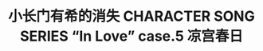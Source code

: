 ---
logo: images/music/小长门有希的消失CHARACTERSONGSERIESInLovecase5凉宫春日.jpg
title: 小长门有希的消失 CHARACTER SONG SERIES “In Love” case.5 凉宫春日
subTitle: TV《小长门有希的消失》中凉宫春日（CV.平野绫）的角色歌，由Lantis于2015年7月22日发售

category: 音乐

hasResource: true
downloadList:
  - intro: downlist
    size: 483B
    link: https://pan.baidu.com/s/1eu_2u9aOgN-wB6LIYZ8DwA
  - intro: 云盘 提取码:8ssz
    size: 483B
    link: https://pan.baidu.com/s/1eu_2u9aOgN-wB6LIYZ8DwA

downloadContent: |
  TV《小长门有希的消失》中凉宫春日（CV.平野绫）的角色歌，由Lantis于2015年7月22日发售。<br>
  收录曲：<br>
  1．Dreamerという冒険者<br>
  作詞：畑 亜貴　作曲：佐々倉有吾　編曲：河田貴央　歌：涼宮ハルヒ（cv.平野 綾）<br>
  2．錯覚Loving’ you?<br>
  作詞：畑 亜貴　作曲：南 直博　編曲：河田貴央　歌：涼宮ハルヒ（cv.平野 綾）<br>
  3．フレ降レミライ（涼宮ハルヒver.）<br>
  4．Dreamerという冒険者（off vocal）<br>
  5．錯覚Loving’ you?（off vocal）
---